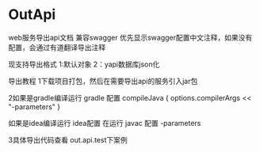 # OutApi
web服务导出api文档
兼容swagger  优先显示swagger配置中文注释，如果没有配置，会通过有道翻译导出注释

现支持导出格式
1:默认对象
2：yapi数据库json化

导出教程
1下载项目打包，然后在需要导出api的服务引入jar包

2如果是gradle编译运行
gradle 配置
compileJava {
    options.compilerArgs << "-parameters"
}

如果是idea编译运行
idea配置
在运行 javac 配置  -parameters

3具体导出代码查看 out.api.test下案例




